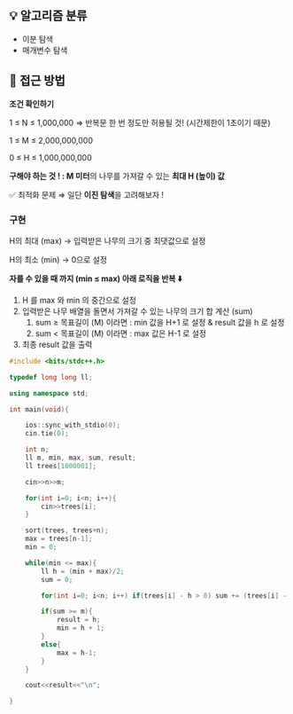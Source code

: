 ## 💡 알고리즘 분류

- 이분 탐색
- 매개변수 탐색

## 🔎 접근 방법

**조건 확인하기** 

1 ≤ N ≤ 1,000,000 ⇒ 반복문 한 번 정도만 허용될 것! (시간제한이 1초이기 때문) 

1 ≤ M ≤ 2,000,000,000

0 ≤ H ≤ 1,000,000,000

**구해야 하는 것 !  :  M 미터**의 나무를 가져갈 수 있는 **최대 H (높이) 값**

✅ 최적화 문제 ⇒ 일단 **이진 탐색**을 고려해보자 ! 

### 구현

H의 최대 (max)  → 입력받은 나무의 크기 중 최댓값으로 설정

H의 최소 (min) → 0으로 설정 

**자를 수 있을 때 까지 (min ≤ max) 아래 로직을 반복 ⬇️**

1. H 를 max 와 min 의 중간으로 설정 
2. 입력받은 나무 배열을 돌면서 가져갈 수 있는 나무의 크기 합 계산 (sum) 
    1. sum ≥ 목표길이 (M) 이라면 : min 값을 H+1 로 설정 & result 값을 h 로 설정 
    2. sum < 목표길이 (M) 이라면 : max 값은 H-1 로 설정 
3. 최종 result 값을 출력 

```cpp
#include <bits/stdc++.h>

typedef long long ll;

using namespace std;

int main(void){

	ios::sync_with_stdio(0);
	cin.tie(0);

	int n;
	ll m, min, max, sum, result;
	ll trees[1000001];

	cin>>n>>m;

	for(int i=0; i<n; i++){
		cin>>trees[i];
	}

	sort(trees, trees+n);
	max = trees[n-1];
	min = 0;

	while(min <= max){
		ll h = (min + max)/2;
		sum = 0;

		for(int i=0; i<n; i++) if(trees[i] - h > 0) sum += (trees[i] - h);

		if(sum >= m){
			result = h;
			min = h + 1;
		}
		else{
			max = h-1;
		}
	}

	cout<<result<<"\n";

}
```
